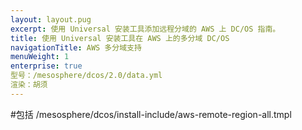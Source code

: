 ```yaml
---
layout: layout.pug
excerpt: 使用 Universal 安装工具添加远程分域的 AWS 上 DC/OS 指南。
title: 使用 Universal 安装工具在 AWS 上的多分域 DC/OS
navigationTitle: AWS 多分域支持
menuWeight: 1
enterprise: true
型号：/mesosphere/dcos/2.0/data.yml
渲染：胡须
---
```


#包括 /mesosphere/dcos/install-include/aws-remote-region-all.tmpl
